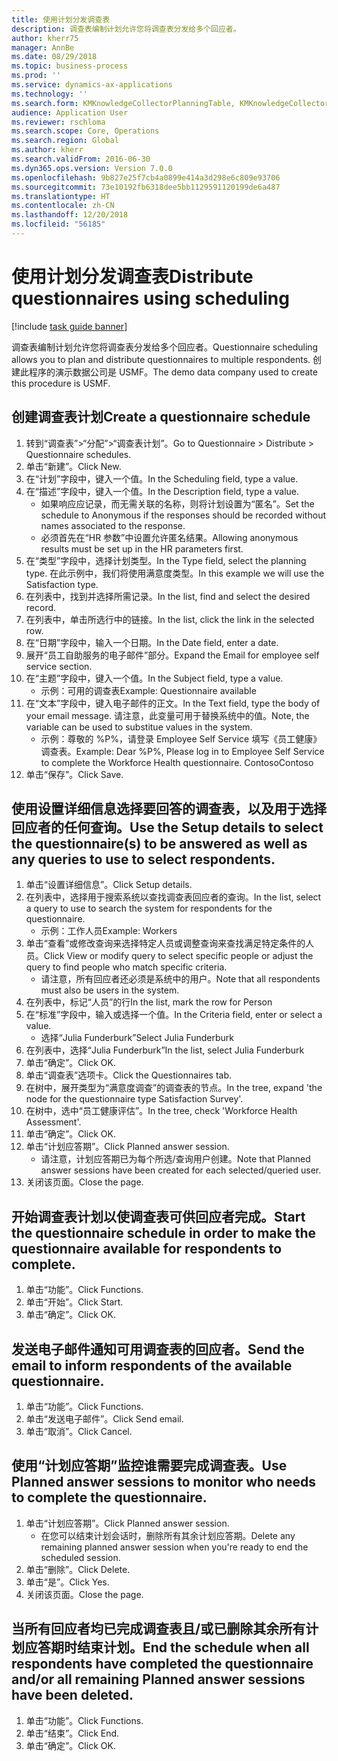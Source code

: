 ```yaml
---
title: 使用计划分发调查表
description: 调查表编制计划允许您将调查表分发给多个回应者。
author: kherr75
manager: AnnBe
ms.date: 08/29/2018
ms.topic: business-process
ms.prod: ''
ms.service: dynamics-ax-applications
ms.technology: ''
ms.search.form: KMKnowledgeCollectorPlanningTable, KMKnowledgeCollectorPlanningMulti, SysQueryForm, HcmPersonLookup, KMKnowledgeCollectorPlanning
audience: Application User
ms.reviewer: rschloma
ms.search.scope: Core, Operations
ms.search.region: Global
ms.author: kherr
ms.search.validFrom: 2016-06-30
ms.dyn365.ops.version: Version 7.0.0
ms.openlocfilehash: 9b827e25f7cb4a0899e414a3d298e6c809e93706
ms.sourcegitcommit: 73e10192fb6318dee5bb1129591120199de6a487
ms.translationtype: HT
ms.contentlocale: zh-CN
ms.lasthandoff: 12/20/2018
ms.locfileid: "56185"
---
```

# <a name="distribute-questionnaires-using-scheduling"></a><span data-ttu-id="01220-103">使用计划分发调查表</span><span class="sxs-lookup"><span data-stu-id="01220-103">Distribute questionnaires using scheduling</span></span>

[!include [task guide banner](../../includes/task-guide-banner.md)]

<span data-ttu-id="01220-104">调查表编制计划允许您将调查表分发给多个回应者。</span><span class="sxs-lookup"><span data-stu-id="01220-104">Questionnaire scheduling allows you to plan and distribute questionnaires to multiple respondents.</span></span> <span data-ttu-id="01220-105">创建此程序的演示数据公司是 USMF。</span><span class="sxs-lookup"><span data-stu-id="01220-105">The demo data company used to create this procedure is USMF.</span></span>


## <a name="create-a-questionnaire-schedule"></a><span data-ttu-id="01220-106">创建调查表计划</span><span class="sxs-lookup"><span data-stu-id="01220-106">Create a questionnaire schedule</span></span>
1. <span data-ttu-id="01220-107">转到“调查表”>“分配”>“调查表计划”。</span><span class="sxs-lookup"><span data-stu-id="01220-107">Go to Questionnaire > Distribute > Questionnaire schedules.</span></span>
2. <span data-ttu-id="01220-108">单击“新建”。</span><span class="sxs-lookup"><span data-stu-id="01220-108">Click New.</span></span>
3. <span data-ttu-id="01220-109">在“计划”字段中，键入一个值。</span><span class="sxs-lookup"><span data-stu-id="01220-109">In the Scheduling field, type a value.</span></span>
4. <span data-ttu-id="01220-110">在“描述”字段中，键入一个值。</span><span class="sxs-lookup"><span data-stu-id="01220-110">In the Description field, type a value.</span></span>
    * <span data-ttu-id="01220-111">如果响应应记录，而无需关联的名称，则将计划设置为“匿名”。</span><span class="sxs-lookup"><span data-stu-id="01220-111">Set the schedule to Anonymous if the responses should be recorded without names associated to the response.</span></span>  
    * <span data-ttu-id="01220-112">必须首先在“HR 参数”中设置允许匿名结果。</span><span class="sxs-lookup"><span data-stu-id="01220-112">Allowing anonymous results must be set up in the HR parameters first.</span></span>  
5. <span data-ttu-id="01220-113">在“类型”字段中，选择计划类型。</span><span class="sxs-lookup"><span data-stu-id="01220-113">In the Type field, select the planning type.</span></span>  <span data-ttu-id="01220-114">在此示例中，我们将使用满意度类型。</span><span class="sxs-lookup"><span data-stu-id="01220-114">In this example we will use the Satisfaction type.</span></span>
6. <span data-ttu-id="01220-115">在列表中，找到并选择所需记录。</span><span class="sxs-lookup"><span data-stu-id="01220-115">In the list, find and select the desired record.</span></span>
7. <span data-ttu-id="01220-116">在列表中，单击所选行中的链接。</span><span class="sxs-lookup"><span data-stu-id="01220-116">In the list, click the link in the selected row.</span></span>
8. <span data-ttu-id="01220-117">在“日期”字段中，输入一个日期。</span><span class="sxs-lookup"><span data-stu-id="01220-117">In the Date field, enter a date.</span></span>
9. <span data-ttu-id="01220-118">展开“员工自助服务的电子邮件”部分。</span><span class="sxs-lookup"><span data-stu-id="01220-118">Expand the Email for employee self service section.</span></span>
10. <span data-ttu-id="01220-119">在“主题”字段中，键入一个值。</span><span class="sxs-lookup"><span data-stu-id="01220-119">In the Subject field, type a value.</span></span>
    * <span data-ttu-id="01220-120">示例：可用的调查表</span><span class="sxs-lookup"><span data-stu-id="01220-120">Example: Questionnaire available</span></span>  
11. <span data-ttu-id="01220-121">在“文本”字段中，键入电子邮件的正文。</span><span class="sxs-lookup"><span data-stu-id="01220-121">In the Text field, type the body of your email message.</span></span> <span data-ttu-id="01220-122">请注意，此变量可用于替换系统中的值。</span><span class="sxs-lookup"><span data-stu-id="01220-122">Note, the variable can be used to substitue values in the system.</span></span>
    * <span data-ttu-id="01220-123">示例：尊敬的 %P%，请登录 Employee Self Service 填写《员工健康》调查表。</span><span class="sxs-lookup"><span data-stu-id="01220-123">Example:   Dear %P%,  Please log in to Employee Self Service to complete the Workforce Health questionnaire.</span></span>  <span data-ttu-id="01220-124">Contoso</span><span class="sxs-lookup"><span data-stu-id="01220-124">Contoso</span></span>  
12. <span data-ttu-id="01220-125">单击“保存”。</span><span class="sxs-lookup"><span data-stu-id="01220-125">Click Save.</span></span>

## <a name="use-the-setup-details-to-select-the-questionnaires-to-be-answered-as-well-as-any-queries-to-use-to-select-respondents"></a><span data-ttu-id="01220-126">使用设置详细信息选择要回答的调查表，以及用于选择回应者的任何查询。</span><span class="sxs-lookup"><span data-stu-id="01220-126">Use the Setup details to select the questionnaire(s) to be answered as well as any queries to use to select respondents.</span></span>
1. <span data-ttu-id="01220-127">单击“设置详细信息”。</span><span class="sxs-lookup"><span data-stu-id="01220-127">Click Setup details.</span></span>
2. <span data-ttu-id="01220-128">在列表中，选择用于搜索系统以查找调查表回应者的查询。</span><span class="sxs-lookup"><span data-stu-id="01220-128">In the list, select a query to use to search the system for respondents for the questionnaire.</span></span>
    * <span data-ttu-id="01220-129">示例：工作人员</span><span class="sxs-lookup"><span data-stu-id="01220-129">Example: Workers</span></span>  
3. <span data-ttu-id="01220-130">单击“查看”或修改查询来选择特定人员或调整查询来查找满足特定条件的人员。</span><span class="sxs-lookup"><span data-stu-id="01220-130">Click View or modify query to select specific people or adjust the query to find people who match specific criteria.</span></span>
    * <span data-ttu-id="01220-131">请注意，所有回应者还必须是系统中的用户。</span><span class="sxs-lookup"><span data-stu-id="01220-131">Note that all respondents must also be users in the system.</span></span>  
4. <span data-ttu-id="01220-132">在列表中，标记“人员”的行</span><span class="sxs-lookup"><span data-stu-id="01220-132">In the list, mark the row for Person</span></span>
5. <span data-ttu-id="01220-133">在“标准”字段中，输入或选择一个值。</span><span class="sxs-lookup"><span data-stu-id="01220-133">In the Criteria field, enter or select a value.</span></span>
    * <span data-ttu-id="01220-134">选择“Julia Funderburk”</span><span class="sxs-lookup"><span data-stu-id="01220-134">Select Julia Funderburk</span></span>  
6. <span data-ttu-id="01220-135">在列表中，选择“Julia Funderburk”</span><span class="sxs-lookup"><span data-stu-id="01220-135">In the list, select Julia Funderburk</span></span>
7. <span data-ttu-id="01220-136">单击“确定”。</span><span class="sxs-lookup"><span data-stu-id="01220-136">Click OK.</span></span>
8. <span data-ttu-id="01220-137">单击“调查表”选项卡。</span><span class="sxs-lookup"><span data-stu-id="01220-137">Click the Questionnaires tab.</span></span>
9. <span data-ttu-id="01220-138">在树中，展开类型为“满意度调查”的调查表的节点。</span><span class="sxs-lookup"><span data-stu-id="01220-138">In the tree, expand 'the node for the questionnaire type Satisfaction Survey'.</span></span>
10. <span data-ttu-id="01220-139">在树中，选中“员工健康评估”。</span><span class="sxs-lookup"><span data-stu-id="01220-139">In the tree, check 'Workforce Health Assessment'.</span></span>
11. <span data-ttu-id="01220-140">单击“确定”。</span><span class="sxs-lookup"><span data-stu-id="01220-140">Click OK.</span></span>
12. <span data-ttu-id="01220-141">单击“计划应答期”。</span><span class="sxs-lookup"><span data-stu-id="01220-141">Click Planned answer session.</span></span>
    * <span data-ttu-id="01220-142">请注意，计划应答期已为每个所选/查询用户创建。</span><span class="sxs-lookup"><span data-stu-id="01220-142">Note that Planned answer sessions have been created for each selected/queried user.</span></span>  
13. <span data-ttu-id="01220-143">关闭该页面。</span><span class="sxs-lookup"><span data-stu-id="01220-143">Close the page.</span></span>

## <a name="start-the-questionnaire-schedule-in-order-to-make-the-questionnaire-available-for-respondents-to-complete"></a><span data-ttu-id="01220-144">开始调查表计划以使调查表可供回应者完成。</span><span class="sxs-lookup"><span data-stu-id="01220-144">Start the questionnaire schedule in order to make the questionnaire available for respondents to complete.</span></span>
1. <span data-ttu-id="01220-145">单击“功能”。</span><span class="sxs-lookup"><span data-stu-id="01220-145">Click Functions.</span></span>
2. <span data-ttu-id="01220-146">单击“开始”。</span><span class="sxs-lookup"><span data-stu-id="01220-146">Click Start.</span></span>
3. <span data-ttu-id="01220-147">单击“确定”。</span><span class="sxs-lookup"><span data-stu-id="01220-147">Click OK.</span></span>

## <a name="send-the-email-to-inform-respondents-of-the-available-questionnaire"></a><span data-ttu-id="01220-148">发送电子邮件通知可用调查表的回应者。</span><span class="sxs-lookup"><span data-stu-id="01220-148">Send the email to inform respondents of the available questionnaire.</span></span>
1. <span data-ttu-id="01220-149">单击“功能”。</span><span class="sxs-lookup"><span data-stu-id="01220-149">Click Functions.</span></span>
2. <span data-ttu-id="01220-150">单击“发送电子邮件”。</span><span class="sxs-lookup"><span data-stu-id="01220-150">Click Send email.</span></span>
3. <span data-ttu-id="01220-151">单击“取消”。</span><span class="sxs-lookup"><span data-stu-id="01220-151">Click Cancel.</span></span>

## <a name="use-planned-answer-sessions-to-monitor-who-needs-to-complete-the-questionnaire"></a><span data-ttu-id="01220-152">使用“计划应答期”监控谁需要完成调查表。</span><span class="sxs-lookup"><span data-stu-id="01220-152">Use Planned answer sessions to monitor who needs to complete the questionnaire.</span></span>
1. <span data-ttu-id="01220-153">单击“计划应答期”。</span><span class="sxs-lookup"><span data-stu-id="01220-153">Click Planned answer session.</span></span>
    * <span data-ttu-id="01220-154">在您可以结束计划会话时，删除所有其余计划应答期。</span><span class="sxs-lookup"><span data-stu-id="01220-154">Delete any remaining planned answer session when you're ready to end the scheduled session.</span></span>  
2. <span data-ttu-id="01220-155">单击“删除”。</span><span class="sxs-lookup"><span data-stu-id="01220-155">Click Delete.</span></span>
3. <span data-ttu-id="01220-156">单击“是”。</span><span class="sxs-lookup"><span data-stu-id="01220-156">Click Yes.</span></span>
4. <span data-ttu-id="01220-157">关闭该页面。</span><span class="sxs-lookup"><span data-stu-id="01220-157">Close the page.</span></span>

## <a name="end-the-schedule-when-all-respondents-have-completed-the-questionnaire-andor-all-remaining-planned-answer-sessions-have-been-deleted"></a><span data-ttu-id="01220-158">当所有回应者均已完成调查表且/或已删除其余所有计划应答期时结束计划。</span><span class="sxs-lookup"><span data-stu-id="01220-158">End the schedule when all respondents have completed the questionnaire and/or all remaining Planned answer sessions have been deleted.</span></span>
1. <span data-ttu-id="01220-159">单击“功能”。</span><span class="sxs-lookup"><span data-stu-id="01220-159">Click Functions.</span></span>
2. <span data-ttu-id="01220-160">单击“结束”。</span><span class="sxs-lookup"><span data-stu-id="01220-160">Click End.</span></span>
3. <span data-ttu-id="01220-161">单击“确定”。</span><span class="sxs-lookup"><span data-stu-id="01220-161">Click OK.</span></span>

